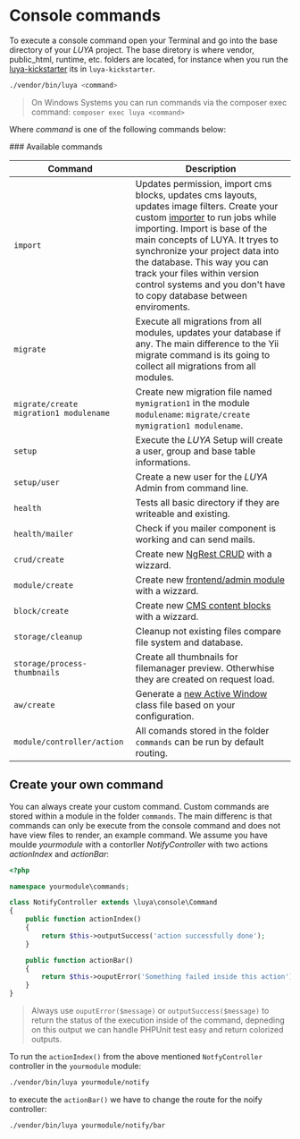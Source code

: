 # Console commands

To execute a console command open your Terminal and go into the base directory of your *LUYA* project. The base diretory is where vendor, public_html, runtime, etc. folders are located, for instance when you run the [luya-kickstarter](install.md) its in `luya-kickstarter`.

```sh
./vendor/bin/luya <command>
```

> On Windows Systems you can run commands via the composer exec command: `composer exec luya <command>`

Where *command* is one of the following commands below:

### Available commands

|Command|Description
|--------|---------
|`import`|Updates permission, import cms blocks, updates cms layouts, updates image filters. Create your custom [importer](app-module.md#import-method) to run jobs while importing. Import is base of the main concepts of LUYA. It tryes to synchronize your project data into the database. This way you can track your files within version control systems and you don't have to copy database between enviroments.
|`migrate`|Execute all migrations from all modules, updates your database if any. The main difference to the Yii migrate command is its going to collect all migrations from all modules.
|`migrate/create migration1 modulename`|Create new migration file named `mymigration1` in the module `modulename`: `migrate/create mymigration1 modulename`.
|`setup`|Execute the *LUYA* Setup will create a user, group and base table informations.
|`setup/user`|Create a new user for the *LUYA* Admin from command line.
|`health`|Tests all basic directory if they are writeable and existing.
|`health/mailer`|Check if you mailer component is working and can send mails.
|`crud/create`|Create new [NgRest CRUD](app-admin-module-ngrest.md) with a wizzard.
|`module/create`|Create new [frontend/admin module](app-module.md) with a wizzard.
|`block/create`|Create new [CMS content blocks](app-blocks.md) with a wizzard.
|`storage/cleanup`|Cleanup not existing files compare file system and database.
|`storage/process-thumbnails`|Create all thumbnails for filemanager preview. Otherwhise they are created on request load.
|`aw/create`|Generate a [new Active Window](ngrest-activewindow.md) class file based on your configuration.
|`module/controller/action`|All comands stored in the folder `commands` can be run by default routing.


## Create your own command

You can always create your custom command. Custom commands are stored within a module in the folder `commands`. The main differenc is that commands can only be execute from the console command and does not have view files to render, an example command. We assume you have moulde *yourmodule* with a contorller *NotifyController* with two actions *actionIndex* and *actionBar*:


```php
<?php

namespace yourmodule\commands;

class NotifyController extends \luya\console\Command
{
    public function actionIndex()
    {
    	return $this->outputSuccess('action successfully done');
    }

	public function actionBar()
	{
		return $this->ouputError('Something failed inside this action');
	}
}
```

> Always use `ouputError($message)` or `outputSuccess($message)` to return the status of the execution inside of the command, depneding on this output we can handle PHPUnit test easy and return colorized outputs.

To run the `actionIndex()` from the above mentioned `NotfyController` controller in the `yourmodule` module:

```sh
./vendor/bin/luya yourmodule/notify
```

to execute the `actionBar()` we have to change the route for the noify controller:

```sh
./vendor/bin/luya yourmodule/notify/bar
```


